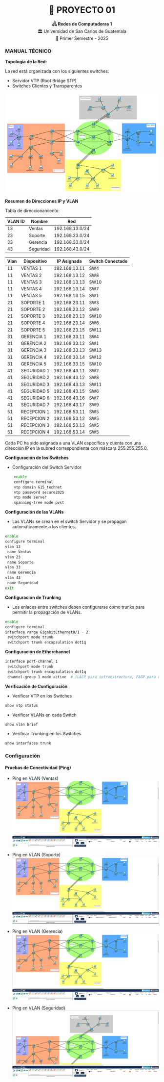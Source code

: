 <h1 align="center">📌 PROYECTO 01</h1>

<div align="center"> <strong>🖧 Redes de Computadoras 1</strong>  </div>
<div align="center"> 🏛 Universidad de San Carlos de Guatemala  </div>
<div align="center"> 📆 Primer Semestre - 2025  </div>

### MANUAL TÉCNICO

**Topología de la Red:** 

La red está organizada con los siguientes switches:
  - Servidor VTP (Root Bridge STP)
  - Switches Clientes y Transparentes

<p align="center">
  <img src="./img/topologia.png" alt="topologia" width="550px">
</p>

**Resumen de Direcciones IP y VLAN**

Tabla de direccionamiento:

<table>
  <thead>
    <tr>
      <th>VLAN ID</th>
      <th>Nombre</th>
      <th>Red</th>
    </tr>
  </thead>
  <tbody>
    <tr>
      <td>13</td>
      <td>Ventas</td>
      <td>192.168.13.0/24</td>
    </tr>
    <tr>
      <td>23</td>
      <td>Soporte</td>
      <td>192.168.23.0/24</td>
    </tr>
    <tr>
      <td>33</td>
      <td>Gerencia</td>
      <td>192.168.33.0/24</td>
    </tr>
    <tr>
      <td>43</td>
      <td>Seguridad</td>
      <td>192.168.43.0/24</td>
    </tr>
  </tbody>
</table>


| **Vlan** | **Dispositivo** | **IP Asignada** | **Switch Conectado** |
|----------|-----------------|-----------------|----------------------|
|  11      | VENTAS 1        | 192.168.13.11   | SW4                  |
|  11      | VENTAS 2        | 192.168.13.12   | SW8                  |
|  11      | VENTAS 3        | 192.168.13.13   | SW10                 |
|  11      | VENTAS 4        | 192.168.13.14   | SW7                  |
|  11      | VENTAS 5        | 192.168.13.15   | SW1                  |
|  21      | SOPORTE 1       | 192.168.23.11   | SW3                  |
|  21      | SOPORTE 2       | 192.168.23.12   | SW9                  |
|  21      | SOPORTE 3       | 192.168.23.13   | SW10                 |
|  21      | SOPORTE 4       | 192.168.23.14   | SW6                  |
|  21      | SOPORTE 5       | 192.168.23.15   | SW11                 |
|  31      | GERENCIA 1      | 192.168.33.11   | SW4                  |
|  31      | GERENCIA 2      | 192.168.33.12   | SW1                  |
|  31      | GERENCIA 3      | 192.168.33.13   | SW13                 |
|  31      | GERENCIA 4      | 192.168.33.14   | SW12                 |
|  31      | GERENCIA 5      | 192.168.33.15   | SW10                 |
|  41      | SEGURIDAD 1     | 192.168.43.11   | SW2                  |
|  41      | SEGURIDAD 2     | 192.168.43.12   | SW8                  |
|  41      | SEGURIDAD 3     | 192.168.43.13   | SW11                 |
|  41      | SEGURIDAD 5     | 192.168.43.15   | SW6                  |
|  41      | SEGURIDAD 6     | 192.168.43.16   | SW7                  |
|  41      | SEGURIDAD 7     | 192.168.43.17   | SW9                  |
|  51      | RECEPCION 1     | 192.168.53.11   | SW5                  |
|  51      | RECEPCION 2     | 192.168.53.12   | SW5                  |
|  51      | RECEPCION 3     | 192.168.53.13   | SW5                  |
|  51      | RECEPCION 4     | 192.168.53.14   | SW5                  |


Cada PC ha sido asignada a una VLAN específica y cuenta con una dirección IP en la subred correspondiente con máscara 255.255.255.0.

**Configuración de los Switches**
- Configuración del Switch Servidor
```bash
    enable
    configure terminal
    vtp domain G15_technet
    vtp password secure2025
    vtp mode server
    spanning-tree mode pvst
```

**Configuración de las VLANs**
- Las VLANs se crean en el switch Servidor y se propagan automáticamente a los clientes.
```bash
enable
configure terminal
vlan 13
 name Ventas
vlan 23
 name Soporte
vlan 33
 name Gerencia
vlan 43
 name Seguridad
exit
```

**Configuración de Trunking**
- Los enlaces entre switches deben configurarse como trunks para permitir la propagación de VLANs.
```bash
enable
configure terminal
interface range GigabitEthernet0/1 - 2
 switchport mode trunk
 switchport trunk encapsulation dot1q
```

**Configuración de Etherchannel**
```bash
interface port-channel 1
 switchport mode trunk
 switchport trunk encapsulation dot1q
 channel-group 1 mode active  # (LACP para infraestructura, PAGP para desarrollo)
```

**Verificación de Configuración**
- Verificar VTP en los Switches
```bash
show vtp status
```
- Verificar VLANs en cada Switch
```bash
show vlan brief
```
- Verificar Trunking en los Switches
```bash
show interfaces trunk
```

### **Configuración**
#### **Pruebas de Conectividad (Ping)**
 - Ping en VLAN (Ventas)
![alt text](image-3.png)

 - Ping en VLAN (Soporte)
![alt text](image-2.png)

 - Ping en VLAN (Gerencia)
![alt text](image-4.png)

 - Ping en VLAN (Seguridad)
![alt text](image-5.png)